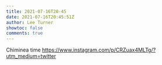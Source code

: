 ```yaml
---
title: 2021-07-16T20-45
date: 2021-07-16T20:45:51Z
author: Lee Turner
showtoc: false
comments: true
---
```


Chiminea time https://www.instagram.com/p/CRZuax4MLTg/?utm_medium=twitter


